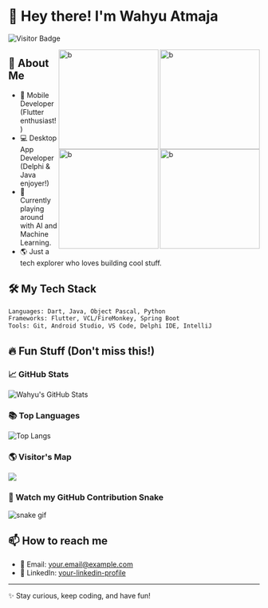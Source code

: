 # 👋 Hey there! I'm Wahyu Atmaja

![Visitor Badge](https://komarev.com/ghpvc/?username=wahyuatmaja3&label=Hey%20Visitor!&color=green&style=flat)

<span>
<img src="https://media1.tenor.com/m/bi-1TiUoAZgAAAAd/diam-hitam.gif" width="200px" align="right" alt="b">
<img src="https://media.tenor.com/W36feXYrHgYAAAA1/pembohonk-publik-pembohonk.webp" width="200px" align="right" alt="b">
<img src="https://media1.tenor.com/m/VVIZNQLHBsAAAAAd/halah-nyocot.gif" width="200px" align="right" alt="b">
<img src="https://media1.tenor.com/m/klsinHbkFccAAAAd/terkadang-meme-indo.gif" width="200px" align="right" alt="b">  
</span>

## 🚀 About Me
- 📱 Mobile Developer (Flutter enthusiast!)
- 💻 Desktop App Developer (Delphi & Java enjoyer!)
- 🧠 Currently playing around with AI and Machine Learning.
- 🌎 Just a tech explorer who loves building cool stuff.

## 🛠️ My Tech Stack
```bash
Languages: Dart, Java, Object Pascal, Python
Frameworks: Flutter, VCL/FireMonkey, Spring Boot
Tools: Git, Android Studio, VS Code, Delphi IDE, IntelliJ
```

## 🔥 Fun Stuff (Don't miss this!)
### 📈 GitHub Stats
![Wahyu's GitHub Stats](https://github-readme-stats.vercel.app/api?username=wahyuatmaja3&show_icons=true&theme=radical)

### 📚 Top Languages
![Top Langs](https://github-readme-stats.vercel.app/api/top-langs/?username=wahyuatmaja3&layout=compact&theme=radical)

### 🌎 Visitor's Map
[![](https://visitcount.itsvg.in/api?id=wahyuatmaja3&label=Profile%20Views&color=12&icon=5&pretty=true)](https://visitcount.itsvg.in)

### 🐍 Watch my GitHub Contribution Snake
![snake gif](https://github.com/wahyuatmaja3/wahyuatmaja3/raw/output/github-contribution-grid-snake.svg)


## 📫 How to reach me
- 📧 Email: your.email@example.com
- 💼 LinkedIn: [your-linkedin-profile](https://linkedin.com/in/your-linkedin-profile)

---
✨ Stay curious, keep coding, and have fun!
